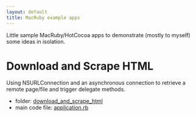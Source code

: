 ```yaml
---
layout: default
title: MacRuby example apps
---
```


Little sample MacRuby/HotCocoa apps to demonstrate (mostly to myself) some ideas in isolation.

Download and Scrape HTML
========================

Using NSURLConnection and an asynchronous connection to retrieve a remote page/file and trigger delegate methods.

* folder: [download_and_scrape_html](http://github.com/drnic/macruby-examples/tree/master/download_and_scrape_html)
* main code file: [application.rb](http://github.com/drnic/macruby-examples/tree/master/download_and_scrape_html/lib/application.rb)